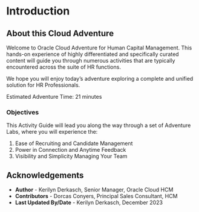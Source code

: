 # Introduction

## About this Cloud Adventure

Welcome to Oracle Cloud Adventure for Human Capital Management.  This hands-on experience of highly differentiated and specifically curated content will guide you through numerous activities that are typically encountered across the suite of HR functions. 

We hope you will enjoy today’s adventure exploring a complete and unified solution for HR Professionals.  


Estimated Adventure Time: 21 minutes

### Objectives

This Activity Guide will lead you along the way through a set of Adventure Labs, where you will experience the:
1.	Ease of Recruiting and Candidate Management
2.	Power in Connection and Anytime Feedback
3.  Visibility and Simplicity Managing Your Team


## Acknowledgements
* **Author** - Kerilyn Derkasch, Senior Manager, Oracle Cloud HCM
* **Contributors** -  Dorcas Conyers, Principal Sales Consultant, HCM
* **Last Updated By/Date** - Kerilyn Derkasch, December 2023


